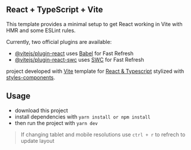 ## React + TypeScript + Vite

This template provides a minimal setup to get React working in Vite with HMR and some ESLint rules.

Currently, two official plugins are available:

- [@vitejs/plugin-react](https://github.com/vitejs/vite-plugin-react/blob/main/packages/plugin-react/README.md) uses [Babel](https://babeljs.io/) for Fast Refresh
- [@vitejs/plugin-react-swc](https://github.com/vitejs/vite-plugin-react-swc) uses [SWC](https://swc.rs/) for Fast Refresh


project developed with [Vite](https://vitejs.dev/) template for [React & Typescript](https://react.dev/learn/typescript) stylized with [styles-components](https://styled-components.com/). 

## Usage

- download this project 
- install dependencies with ``yarn install or npm install``
- then run the project with ``yarn dev`` 

> If changing tablet and mobile resolutions use ``ctrl + r`` to refrech to update layout
